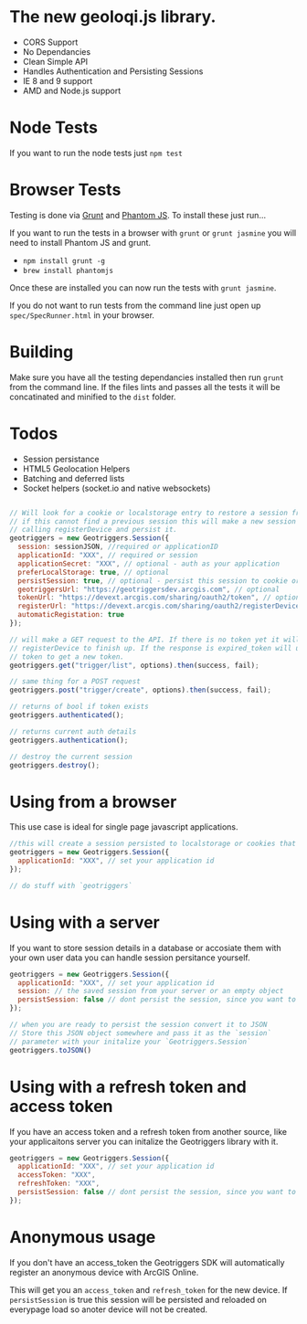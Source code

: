 # The new geoloqi.js library.

* CORS Support
* No Dependancies
* Clean Simple API
* Handles Authentication and Persisting Sessions
* IE 8 and 9 support
* AMD and Node.js support

# Node Tests
If you want to run the node tests just `npm test`

# Browser Tests

Testing is done via [Grunt](http://gruntjs.com/) and [Phantom JS](http://phantomjs.org/). To install these just run...

If you want to run the tests in a browser with `grunt` or `grunt jasmine` you will need to install Phantom JS and grunt.

* `npm install grunt -g`
* `brew install phantomjs`

Once these are installed you can now run the tests with `grunt jasmine`.

If you do not want to run tests from the command line just open up `spec/SpecRunner.html` in your browser.

# Building

Make sure you have all the testing dependancies installed then run `grunt` from the command line. If the files lints and passes all the tests it will be concatinated and minified to the `dist` folder.

# Todos
* Session persistance
* HTML5 Geolocation Helpers
* Batching and deferred lists
* Socket helpers (socket.io and native websockets)

```js

// Will look for a cookie or localstorage entry to restore a session from
// if this cannot find a previous session this will make a new session by
// calling registerDevice and persist it.
geotriggers = new Geotriggers.Session({
  session: sessionJSON, //required or applicationID
  applicationId: "XXX", // required or session
  applicationSecret: "XXX", // optional - auth as your application
  preferLocalStorage: true, // optional
  persistSession: true, // optional - persist this session to cookie or localStorage. If you make a new session with the same applicaiton ID later we will restore automatically
  geotriggersUrl: "https://geotriggersdev.arcgis.com", // optional
  tokenUrl: "https://devext.arcgis.com/sharing/oauth2/token", // optional
  registerUrl: "https://devext.arcgis.com/sharing/oauth2/registerDevice", // optional
  automaticRegistation: true
});

// will make a GET request to the API. If there is no token yet it will wait for
// registerDevice to finish up. If the response is expired_token will use the refresh
// token to get a new token.
geotriggers.get("trigger/list", options).then(success, fail);

// same thing for a POST request
geotriggers.post("trigger/create", options).then(success, fail);

// returns of bool if token exists
geotriggers.authenticated();

// returns current auth details
geotriggers.authentication();

// destroy the current session
geotriggers.destroy();
```

# Using from a browser

This use case is ideal for single page javascript applications.

```js
//this will create a session persisted to localstorage or cookies that be reloaded automatically every page load.
geotriggers = new Geotriggers.Session({
  applicationId: "XXX", // set your application id
});

// do stuff with `geotriggers`
```

# Using with a server

If you want to store session details in a database or accosiate them with your own user data you can handle session
persitance yourself.

```js
geotriggers = new Geotriggers.Session({
  applicationId: "XXX", // set your application id
  session: // the saved session from your server or an empty object
  persistSession: false // dont persist the session, since you want to handle it yourself
});

// when you are ready to persist the session convert it to JSON
// Store this JSON object somewhere and pass it as the `session`
// parameter with your initalize your `Geotriggers.Session`
geotriggers.toJSON()
```

# Using with a refresh token and access token

If you have an access token and a refresh token from another source, like your applicaitons server you can initalize the Geotriggers library with it.

```js
geotriggers = new Geotriggers.Session({
  applicationId: "XXX", // set your application id
  accessToken: "XXX",
  refreshToken: "XXX",
  persistSession: false // dont persist the session, since you want to handle it yourself
});
```

# Anonymous usage

If you don't have an access_token the Geotriggers SDK will automatically register an anonymous device with ArcGIS Online.

This will get you an `access_token` and `refresh_token` for the new device. If `persistSession` is true this session will
be persisted and reloaded on everypage load so anoter device will not be created.